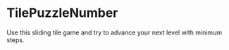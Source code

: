 # TilePuzzleNumber
Use this sliding tile game and try to advance your next level with minimum steps.
